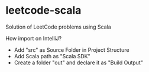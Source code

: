# leetcode-scala
Solution of LeetCode problems using Scala

How import on IntelliJ?
- Add "src" as Source Folder in Project Structure
- Add Scala path as "Scala SDK"
- Create a folder "out" and declare it as "Build Output"
